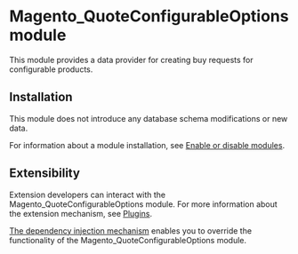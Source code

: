 # Magento_QuoteConfigurableOptions module

This module provides a data provider for creating buy requests for configurable products.

## Installation

This module does not introduce any database schema modifications or new data.

For information about a module installation, see [Enable or disable modules](https://experienceleague.adobe.com/en/docs/commerce-operations/installation-guide/tutorials/manage-modules).

## Extensibility

Extension developers can interact with the Magento_QuoteConfigurableOptions module. For more information about the extension mechanism, see [Plugins](https://developer.adobe.com/commerce/php/development/components/plugins/).

[The dependency injection mechanism](https://developer.adobe.com/commerce/php/development/components/dependency-injection/) enables you to override the functionality of the Magento_QuoteConfigurableOptions module.
